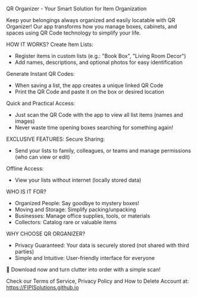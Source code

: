 QR Organizer - Your Smart Solution for Item Organization

Keep your belongings always organized and easily locatable with QR Organizer! Our app transforms how you manage boxes, cabinets, and spaces using QR Code technology to simplify your life.

HOW IT WORKS?
Create Item Lists:
- Register items in custom lists (e.g.: "Book Box", "Living Room Decor")
- Add names, descriptions, and optional photos for easy identification

Generate Instant QR Codes:
- When saving a list, the app creates a unique linked QR Code
- Print the QR Code and paste it on the box or desired location

Quick and Practical Access:
- Just scan the QR Code with the app to view all list items (names and images)
- Never waste time opening boxes searching for something again!

EXCLUSIVE FEATURES:
Secure Sharing:
- Send your lists to family, colleagues, or teams and manage permissions (who can view or edit)

Offline Access:
- View your lists without internet (locally stored data)

WHO IS IT FOR?
- Organized People: Say goodbye to mystery boxes!
- Moving and Storage: Simplify packing/unpacking
- Businesses: Manage office supplies, tools, or materials
- Collectors: Catalog rare or valuable items

WHY CHOOSE QR ORGANIZER?
- Privacy Guaranteed: Your data is securely stored (not shared with third parties)
- Simple and Intuitive: User-friendly interface for everyone

📲 Download now and turn clutter into order with a simple scan!

Check our Terms of Service, Privacy Policy and How to Delete Account at: https://FIPISolutions.github.io